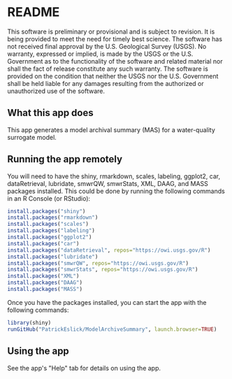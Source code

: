 README
================

This software is preliminary or provisional and is subject to revision. It is being provided to meet the need for timely best science. The software has not received final approval by the U.S. Geological Survey (USGS). No warranty, expressed or implied, is made by the USGS or the U.S. Government as to the functionality of the software and related material nor shall the fact of release constitute any such warranty. The software is provided on the condition that neither the USGS nor the U.S. Government shall be held liable for any damages resulting from the authorized or unauthorized use of the software.

What this app does
------------------

This app generates a model archival summary (MAS) for a water-quality surrogate model.

Running the app remotely
------------------------

You will need to have the shiny, rmarkdown, scales, labeling, ggplot2, car, dataRetrieval, lubridate, smwrQW, smwrStats, XML, DAAG, and MASS packages installed. This could be done by running the following commands in an R Console (or RStudio):

``` r
install.packages("shiny")
install.packages("rmarkdown")
install.packages("scales")
install.packages("labeling")
install.packages("ggplot2")
install.packages("car")
install.packages("dataRetrieval", repos="https://owi.usgs.gov/R")
install.packages("lubridate")
install.packages("smwrQW", repos="https://owi.usgs.gov/R")
install.packages("smwrStats", repos="https://owi.usgs.gov/R")
install.packages("XML")
install.packages("DAAG")
install.packages("MASS")
```

Once you have the packages installed, you can start the app with the following commands:

``` r
library(shiny)
runGitHub("PatrickEslick/ModelArchiveSummary", launch.browser=TRUE)
```

Using the app
-------------

See the app's "Help" tab for details on using the app.
